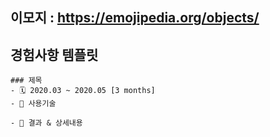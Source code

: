 ## 이모지 : https://emojipedia.org/objects/

## 경험사항 템플릿

```text
### 제목
- 🗓 2020.03 ~ 2020.05 [3 months]
- 🔪 사용기술

- 📨 결과 & 상세내용
```